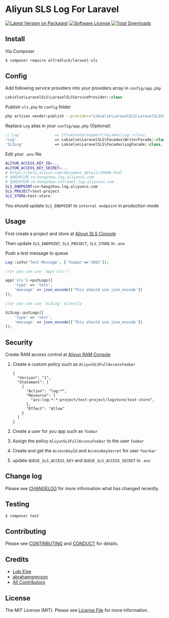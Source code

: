# Aliyun SLS Log For Laravel

[![Latest Version on Packagist][ico-version]][link-packagist]
[![Software License][ico-license]](LICENSE.md)
[![Total Downloads][ico-downloads]][link-downloads]

## Install

Via Composer

``` bash
$ composer require alfredluck/laravel-sls
```

## Config

Add following service providers into your providers array in `config/app.php`

```php
Lokielse\LaravelSLS\LaravelSLSServiceProvider::class
```

Publish `sls.php` to `config` folder

```sh
php artisan vendor:publish --provider="Lokielse\LaravelSLS\LaravelSLSServiceProvider" 
```

Replace `Log` alias in your `config/app.php` (Optional)

```php
//'Log'               => Illuminate\Support\Facades\Log::class,
'Log'                 => Lokielse\LaravelSLS\Facades\WriterFacade::class,
'SLSLog'              => Lokielse\LaravelSLS\Facades\LogFacade::class,
```

Edit your `.env` file

```bash
ALIYUN_ACCESS_KEY_ID=...
ALIYUN_ACCESS_KEY_SECRET=...
# https://help.aliyun.com/document_detail/29008.html
# 如杭州公网 cn-hangzhou.log.aliyuncs.com
# 如杭州内网 cn-hangzhou-intranet.log.aliyuncs.com
SLS_ENDPOINT=cn-hangzhou.log.aliyuncs.com
SLS_PROJECT=test-project
SLS_STORE=test-store
```
You should update `SLS_ENDPOINT` to `internal endpoint` in production mode

## Usage

First create a project and store at [Aliyun SLS Console](https://sls.console.aliyun.com/)

Then update `SLS_ENDPOINT`, `SLS_PROJECT`, `SLS_STORE` in `.env`

Push a test message to queue

```php
Log::info('Test Message', ['foobar'=>'2003']);

//or you can use `app('sls')` 

app('sls')->putLogs([
	'type' => 'test',
	'message' => json_encode(['This should use json_encode'])
]);

//or you can use `SLSLog` directly 

SLSLog::putLogs([
	'type' => 'test',
	'message' => json_encode(['This should use json_encode'])
]);
```

## Security

Create RAM access control at [Aliyun RAM Console](https://ram.console.aliyun.com)

1. Create a custom policy such as `AliyunSLSFullAccessFoobar`

	```
	{
	  "Version": "1",
	  "Statement": [
		{
		  "Action": "log:*",
		  "Resource": [
			"acs:log:*:*:project/test-project/logstore/test-store",
		  ],
		  "Effect": "Allow"
		}
	  ]
	}
	```

2. Create a user for you app such as `foobar`

3. Assign the policy `AliyunSLSFullAccessFoobar` to the user `foobar`

4. Create and get the `AccessKeyId` and `AccessKeySecret` for user `foorbar`

5. update `QUEUE_SLS_ACCESS_KEY` and `QUEUE_SLS_ACCESS_SECRET` in `.env`

## Change log

Please see [CHANGELOG](CHANGELOG.md) for more information what has changed recently.

## Testing

``` bash
$ composer test
```

## Contributing

Please see [CONTRIBUTING](CONTRIBUTING.md) and [CONDUCT](CONDUCT.md) for details.

## Credits

- [Loki Else][link-author]
- [abrahamgreyson](https://github.com/abrahamgreyson/laravel-sls)
- [All Contributors][link-contributors]

## License

The MIT License (MIT). Please see [License File](LICENSE.md) for more information.

[ico-version]: https://img.shields.io/packagist/v/lokielse/laravel-sls.svg?style=flat-square
[ico-license]: https://img.shields.io/badge/license-MIT-brightgreen.svg?style=flat-square
[ico-travis]: https://img.shields.io/travis/lokielse/laravel-sls/master.svg?style=flat-square
[ico-scrutinizer]: https://img.shields.io/scrutinizer/coverage/g/lokielse/laravel-sls.svg?style=flat-square
[ico-code-quality]: https://img.shields.io/scrutinizer/g/lokielse/laravel-sls.svg?style=flat-square
[ico-downloads]: https://img.shields.io/packagist/dt/lokielse/laravel-sls.svg?style=flat-square

[link-packagist]: https://packagist.org/packages/lokielse/laravel-sls
[link-travis]: https://travis-ci.org/lokielse/laravel-sls
[link-scrutinizer]: https://scrutinizer-ci.com/g/lokielse/laravel-sls/code-structure
[link-code-quality]: https://scrutinizer-ci.com/g/lokielse/laravel-sls
[link-downloads]: https://packagist.org/packages/lokielse/laravel-sls
[link-author]: https://github.com/lokielse
[link-contributors]: ../../contributors

